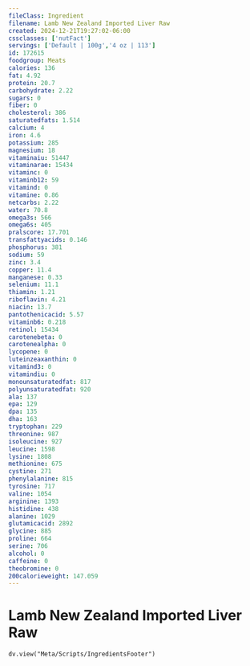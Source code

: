 ```yaml
---
fileClass: Ingredient
filename: Lamb New Zealand Imported Liver Raw
created: 2024-12-21T19:27:02-06:00
cssclasses: ['nutFact']
servings: ['Default | 100g','4 oz | 113']
id: 172615
foodgroup: Meats
calories: 136
fat: 4.92
protein: 20.7
carbohydrate: 2.22
sugars: 0
fiber: 0
cholesterol: 386
saturatedfats: 1.514
calcium: 4
iron: 4.6
potassium: 285
magnesium: 18
vitaminaiu: 51447
vitaminarae: 15434
vitaminc: 0
vitaminb12: 59
vitamind: 0
vitamine: 0.86
netcarbs: 2.22
water: 70.8
omega3s: 566
omega6s: 405
pralscore: 17.701
transfattyacids: 0.146
phosphorus: 381
sodium: 59
zinc: 3.4
copper: 11.4
manganese: 0.33
selenium: 11.1
thiamin: 1.21
riboflavin: 4.21
niacin: 13.7
pantothenicacid: 5.57
vitaminb6: 0.218
retinol: 15434
carotenebeta: 0
carotenealpha: 0
lycopene: 0
luteinzeaxanthin: 0
vitamind3: 0
vitamindiu: 0
monounsaturatedfat: 817
polyunsaturatedfat: 920
ala: 137
epa: 129
dpa: 135
dha: 163
tryptophan: 229
threonine: 987
isoleucine: 927
leucine: 1598
lysine: 1808
methionine: 675
cystine: 271
phenylalanine: 815
tyrosine: 717
valine: 1054
arginine: 1393
histidine: 438
alanine: 1029
glutamicacid: 2892
glycine: 885
proline: 664
serine: 706
alcohol: 0
caffeine: 0
theobromine: 0
200calorieweight: 147.059
---
```


# Lamb New Zealand Imported Liver Raw

```dataviewjs
dv.view("Meta/Scripts/IngredientsFooter")
```